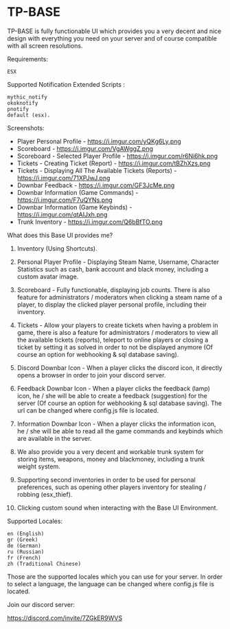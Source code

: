 # TP-BASE

TP-BASE is fully functionable UI which provides you a very decent and nice design with everything you need on your server and of course compatible with all screen resolutions.

Requirements:

    ESX

Supported Notification Extended Scripts :

    mythic_notify
    okoknotify
    pnotify
    default (esx).

Screenshots:

- Player Personal Profile - https://i.imgur.com/yQKg6Ly.png
- Scoreboard - https://i.imgur.com/VgAWggZ.png
- Scoreboard - Selected Player Profile - https://i.imgur.com/r6Ni6hk.png
- Tickets - Creating Ticket (Report) - https://i.imgur.com/tBZhXzs.png
- Tickets - Displaying All The Available Tickets (Reports) - https://i.imgur.com/71XPJwJ.png
- Downbar Feedback - https://i.imgur.com/GF3JcMe.png
- Downbar Information (Game Commands) - https://i.imgur.com/F7uQYNs.png
- Downbar Information (Game Keybinds) - https://i.imgur.com/qtAIJxh.png
- Trunk Inventory - https://i.imgur.com/Q6bBfTO.png

What does this Base UI provides me?

1. Inventory (Using Shortcuts).

2. Personal Player Profile - Displaying Steam Name, Username, Character Statistics such as cash, bank account and black money, including a custom avatar image.

3. Scoreboard - Fully functionable, displaying job counts. There is also feature for administrators / moderators when clicking a steam name of a player, to display the clicked player personal profile, including their inventory.

4. Tickets - Allow your players to create tickets when having a problem in game, there is also a feature for administrators / moderators to view all the available tickets (reports), teleport to online players or closing a ticket by setting it as solved in order to not be displayed anymore (Of course an option for webhooking & sql database saving).

5. Discord Downbar Icon - When a player clicks the discord icon, it directly opens a browser in order to join your discord server.

6. Feedback Downbar Icon - When a player clicks the feedback (lamp) icon, he / she will be able to create a feedback (suggestion) for the server (Of course an option for webhooking & sql database saving). The url can be changed where config.js file is located.

7. Information Downbar Icon - When a player clicks the information icon, he / she will be able to read all the game commands and keybinds which are available in the server.

8. We also provide you a very decent and workable trunk system for storing items, weapons, money and blackmoney, including a trunk weight system.

9. Supporting second inventories in order to be used for personal preferences, such as opening other players inventory for stealing / robbing (esx_thief).

10. Clicking custom sound when interacting with the Base UI Environment.


Supported Locales:

    en (English)
    gr (Greek)
    de (German)
    ru (Russian)
    fr (French)
    zh (Traditional Chinese)

Those are the supported locales which you can use for your server. In order to select a language, the language can be changed where config.js file is located.

Join our discord server:

https://discord.com/invite/7ZGkER9WVS
